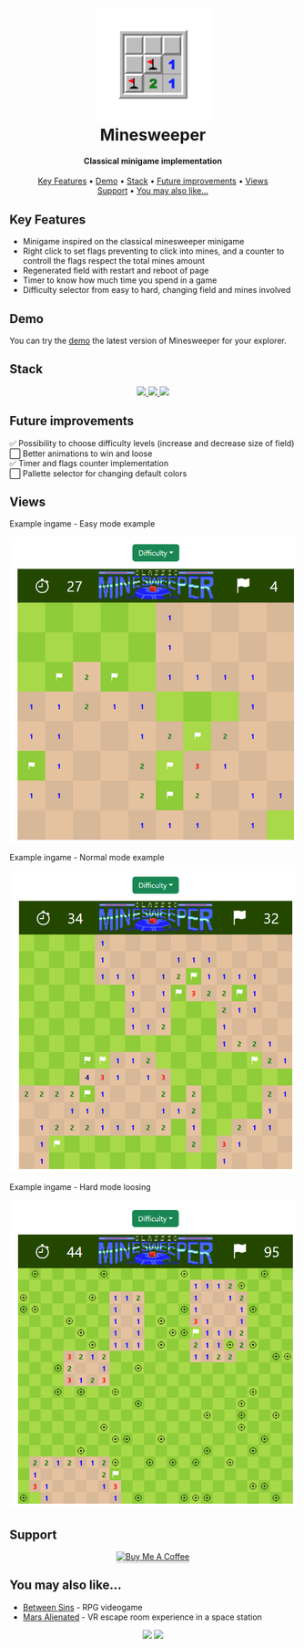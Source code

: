 <h1 align="center">
  <br>
  <a href="http://www.amitmerchant.com/electron-markdownify"><img src="/img/icon.png" alt="Markdownify" width="200"></a>
  <br>
  Minesweeper
  <br>
</h1>

<h4 align="center">Classical minigame implementation</h4>

<p align="center">
  <a href="#key-features">Key Features</a> •
  <a href="#demo">Demo</a> •
  <a href="#stack">Stack</a> •
  <a href="#future-improvements">Future improvements</a> •
  <a href="#views">Views</a>
  <br>
  <a href="#support">Support</a> •
  <a href="#you-may-also-like">You may also like...</a>
</p>

## Key Features

* Minigame inspired on the classical minesweeper minigame
* Right click to set flags preventing to click into mines, and a counter to controll the flags respect the total mines amount
* Regenerated field with restart and reboot of page
* Timer to know how much time you spend in a game
* Difficulty selector from easy to hard, changing field and mines involved

## Demo

You can try the [demo](https://cariblagit.github.io/Minesweeper/) the latest version of Minesweeper for your explorer.

## Stack
<div align="center">
<a href="https://lenguajehtml.com/html/">
    <img src= "https://img.shields.io/badge/HTML5-E34F26?style=for-the-badge&logo=html5&logoColor=white"/>
</a>
<a href="https://developer.mozilla.org/en-US/docs/Web/CSS/Reference">
    <img src= "https://img.shields.io/badge/CSS3-1572B6?style=for-the-badge&logo=css3&logoColor=white"/>
</a>
<a href="https://developer.mozilla.org/es/docs/Web/JavaScript">
    <img src= "https://img.shields.io/badge/javascipt-EFD81D?style=for-the-badge&logo=javascript&logoColor=black"/>
</a>
 </div>

## Future improvements

✅ Possibility to choose difficulty levels (increase and decrease size of field)
<br>
⬜ Better animations to win and loose
<br>
✅ Timer and flags counter implementation
<br>
⬜ Pallette selector for changing default colors

## Views

Example ingame - Easy mode example

<img src="./img/fifthTest-easy.png">

Example ingame - Normal mode example

<img src="./img/fifthTest-normal.png">

Example ingame - Hard mode loosing

<img src="./img/fifthTest-hard.png">

## Support

<div align="center">
<a href="https://www.youtube.com/watch?v=dQw4w9WgXcQ&ab_channel=RickAstley" target="_blank"><img src="https://www.buymeacoffee.com/assets/img/custom_images/purple_img.png" alt="Buy Me A Coffee" style="height: 41px !important;width: 174px !important; box-shadow: 0px 3px 2px 0px rgba(190, 190, 190, 0.5) !important;-webkit-box-shadow: 0px 3px 2px 0px rgba(190, 190, 190, 0.5) !important;" ></a>
</div>

## You may also like...

- [Between Sins](https://gitlab.com/daghdha1/betweensins) - RPG videogame 
- [Mars Alienated](https://gitlab.com/AdrianGarciaAndreu/mars-alienated-rv-htc) - VR escape room experience in a space station

<div align="center">
<a href="https://www.linkedin.com/in/carlos-ibañez-lamas-74487b228/" target="_blank"><img src="https://img.shields.io/badge/-LinkedIn-%230077B5?style=for-the-badge&logo=linkedin&logoColor=white" target="_blank"></a>
<a href="https://gitlab.com/CariblaGTI" target="_blank"><img src="https://img.shields.io/badge/GitLab-330F63?style=for-the-badge&logo=gitlab&logoColor=white" target="_blank"></a>
</div>